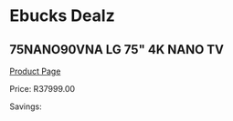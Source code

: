 
# Ebucks Dealz
## 75NANO90VNA LG 75" 4K NANO TV
[Product Page](https://www.ebucks.com/web/shop/productSelected.do?prodId=1059220770&catId=363628279)

Price: R37999.00

Savings: 


	